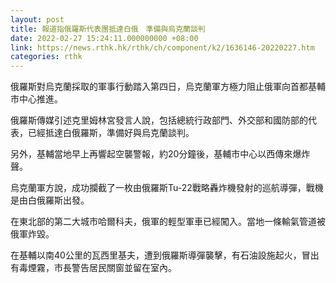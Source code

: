 ```yaml
---
layout: post
title: 報道指俄羅斯代表團抵達白俄　準備與烏克蘭談判
date: 2022-02-27 15:24:11.000000000 +08:00
link: https://news.rthk.hk/rthk/ch/component/k2/1636146-20220227.htm
categories: rthk
---
```


俄羅斯對烏克蘭採取的軍事行動踏入第四日，烏克蘭軍方極力阻止俄軍向首都基輔市中心推進。

俄羅斯傳媒引述克里姆林宮發言人說，包括總統行政部門、外交部和國防部的代表，已經抵達白俄羅斯，準備好與烏克蘭談判。

另外，基輔當地早上再響起空襲警報，約20分鐘後，基輔市中心以西傳來爆炸聲。 

烏克蘭軍方說，成功攔截了一枚由俄羅斯Tu-22戰略轟炸機發射的巡航導彈，戰機是由白俄羅斯出發。 

在東北部的第二大城市哈爾科夫，俄軍的輕型軍車已經闖入。當地一條輸氣管道被俄軍炸毀。

在基輔以南40公里的瓦西里基夫，遭到俄羅斯導彈襲擊，有石油設施起火，冒出有毒煙霧，市長警告居民關窗並留在室內。
